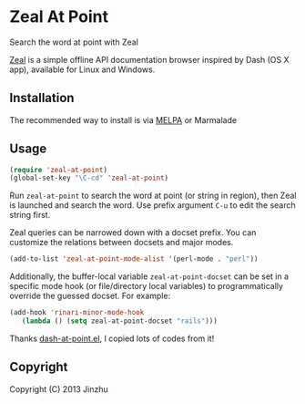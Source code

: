 # Zeal At Point

Search the word at point with Zeal

[Zeal](http://zealdocs.org/) is a simple offline API documentation browser inspired by Dash (OS X app), available for Linux and Windows.

## Installation

The recommended way to install is via [MELPA](http://melpa.milkbox.net/) or Marmalade

## Usage

```lisp
(require 'zeal-at-point)
(global-set-key "\C-cd" 'zeal-at-point)
```

Run `zeal-at-point` to search the word at point (or string in region), then Zeal is launched and search the word.
Use prefix argument `C-u` to edit the search string first.

Zeal queries can be narrowed down with a docset prefix. You can customize the relations between docsets and major modes.

```lisp
(add-to-list 'zeal-at-point-mode-alist '(perl-mode . "perl"))
```

Additionally, the buffer-local variable `zeal-at-point-docset` can be set in a specific mode hook (or file/directory local variables) to programmatically override the guessed docset. For example:

```lisp
(add-hook 'rinari-minor-mode-hook
   (lambda () (setq zeal-at-point-docset "rails")))
```

Thanks [dash-at-point.el](https://github.com/stanaka/dash-at-point), I copied lots of codes from it!

## Copyright

Copyright (C) 2013 Jinzhu
